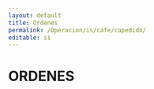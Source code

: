 ```yaml
---
layout: default
title: Ordenes
permalink: /Operacion/is/cafe/capedido/
editable: si
---
```


# ORDENES


